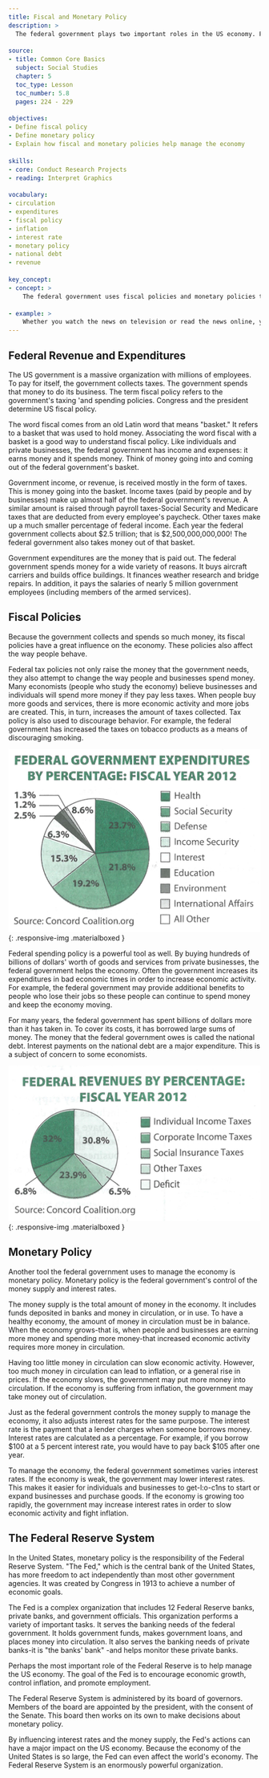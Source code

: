 ```yaml
---
title: Fiscal and Monetary Policy
description: >
  The federal government plays two important roles in the US economy. First, it makes decisions about collecting and spending money (fiscal policy). Second, through the Federal Reserve System, it controls the money supply and interest rates (monetary policy).

source:
- title: Common Core Basics
  subject: Social Studies
  chapter: 5
  toc_type: Lesson
  toc_number: 5.8
  pages: 224 - 229

objectives:
- Define fiscal policy
- Define monetary policy
- Explain how fiscal and monetary policies help manage the economy

skills:
- core: Conduct Research Projects
- reading: Interpret Graphics

vocabulary:
- circulation
- expenditures
- fiscal policy
- inflation
- interest rate
- monetary policy
- national debt
- revenue

key_concept:
- concept: >
    The federal government uses fiscal policies and monetary policies to manage the economy.

- example: >
    Whether you watch the news on television or read the news online, you hove heard about government spending, taxes, and the economy. How the federal government responds to the US economy directly affects your job and your paycheck. It pays for you to understand economic policy.
---
```

## Federal Revenue and Expenditures

The US government is a massive organization with millions of employees. To pay for itself, the government collects taxes. The government spends that money to do its business. The term fiscal policy refers to the government's taxing 'and spending policies. Congress and the president determine US fiscal policy.

The word fiscal comes from an old Latin word that means "basket." It refers to a basket that was used to hold money. Associating the word fiscal with a basket is a good way to understand fiscal policy. Like individuals and private businesses, the federal government has income and expenses: it earns money and it spends money. Think of money going into and coming out of the federal government's basket.

Government income, or revenue, is received mostly in the form of taxes. This is money going into the basket. Income taxes (paid by people and by businesses) make up almost half of the federal government's revenue. A similar amount is raised through payroll taxes-Social Security and Medicare taxes that are deducted from every employee's paycheck. Other taxes make up a much smaller percentage of federal income. Each year the federal government collects about $2.5 trillion; that is $2,500,000,000,000! The federal government also takes money out of that basket.

Government expenditures are the money that is paid out. The federal government spends money for a wide variety of reasons. It buys aircraft carriers and builds office buildings. It finances weather research and bridge repairs. In addition, it pays the salaries of nearly 5 million government employees (including members of the armed services).

## Fiscal Policies

Because the government collects and spends so much money, its fiscal policies have a great influence on the economy. These policies also affect the way people behave.

Federal tax policies not only raise the money that the government needs, they also attempt to change the way people and businesses spend money. Many economists (people who study the economy) believe businesses and individuals will spend more money if they pay less taxes. When people buy more goods and services, there is more economic activity and more jobs are created. This, in turn, increases the amount of taxes collected. Tax policy is also used to discourage behavior. For example, the federal government has increased the taxes on tobacco products as a means of discouraging smoking.

![Fiscal Policy](img/government-expenditures.png){: .responsive-img .materialboxed }

Federal spending policy is a powerful tool as well. By buying hundreds of billions of dollars' worth of goods and services from private businesses, the federal government helps the economy. Often the government increases its expenditures in bad economic times in order to increase economic activity. For example, the federal government may provide additional benefits to people who lose their jobs so these people can continue to spend money and keep the economy moving.

For many years, the federal government has spent billions of dollars more than it has taken in. To cover its costs, it has borrowed large sums of money. The money that the federal government owes is called the national debt. Interest payments on the national debt are a major expenditure. This is a subject of concern to some economists.

![Fiscal Policy](img/government-revenues.png){: .responsive-img .materialboxed }

## Monetary Policy

Another tool the federal government uses to manage the economy is monetary policy. Monetary policy is the federal government's control of the money supply and interest rates.

The money supply is the total amount of money in the economy. It includes funds deposited in banks and money in circulation, or in use. To have a healthy economy, the amount of money in circulation must be in balance. When the economy grows-that is, when people and businesses are earning more money and spending more money-that increased economic activity requires more money in circulation.

Having too little money in circulation can slow economic activity. However, too much money in circulation can lead to inflation, or a general rise in prices. If the economy slows, the government may put more money into circulation. If the economy is suffering from inflation, the government may take money out of circulation.

Just as the federal government controls the money supply to manage the economy, it also adjusts interest rates for the same purpose. The interest rate is the payment that a lender charges when someone borrows money. Interest rates are calculated as a percentage. For example, if you borrow $100 at a 5 percent interest rate, you would have to pay back $105 after one year.

To manage the economy, the federal government sometimes varies interest rates. If the economy is weak, the government may lower interest rates. This makes it easier for individuals and businesses to get-l:o-c1ns to start or expand businesses and purchase goods. If the economy is growing too rapidly, the government may increase interest rates in order to slow economic activity and fight inflation.

## The Federal Reserve System

In the United States, monetary policy is the responsibility of the Federal Reserve System. "The Fed," which is the central bank of the United States, has more freedom to act independently than most other government agencies. It was created by Congress in 1913 to achieve a number of economic goals.

The Fed is a complex organization that includes 12 Federal Reserve banks, private banks, and government officials. This organization performs a variety of important tasks. It serves the banking needs of the federal government. It holds government funds, makes government loans, and places money into circulation. It also serves the banking needs of private banks-it is "the banks' bank" -and helps monitor these private banks.

Perhaps the most important role of the Federal Reserve is to help manage the US economy. The goal of the Fed is to encourage economic growth, control inflation, and promote employment.

The Federal Reserve System is administered by its board of governors. Members of the board are appointed by the president, with the consent of the Senate. This board then works on its own to make decisions about monetary policy.

By influencing interest rates and the money supply, the Fed's actions can have a major impact on the US economy. Because the economy of the United States is so large, the Fed can even affect the world's economy. The Federal Reserve System is an enormously powerful organization.